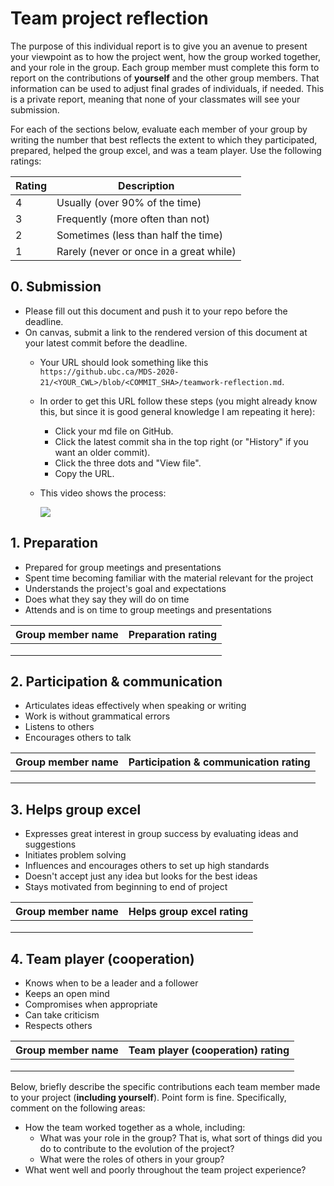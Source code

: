 # Team project reflection

The purpose of this individual report
is to give you an avenue to present your viewpoint
as to how the project went,
how the group worked together,
and your role in the group.
Each group member must complete this form
to report on the contributions of **yourself** and the other group members.
That information can be used to adjust final grades of individuals,
if needed.
This is a private report,
meaning that none of your classmates will see your submission.

For each of the sections below,
evaluate each member of your group by writing the number
that best reflects the extent to which they participated,
prepared, helped the group excel, and was a team player.
Use the following ratings:

| Rating | Description                             |
|--------|-----------------------------------------|
| 4      | Usually (over 90% of the time)          |
| 3      | Frequently (more often than not)        |
| 2      | Sometimes (less than half the time)     |
| 1      | Rarely (never or once in a great while) |

## 0. Submission

- Please fill out this document and push it to your repo before the deadline.
- On canvas, submit a link to the rendered version of this document at your latest commit before the deadline.
    - Your URL should look something like this `https://github.ubc.ca/MDS-2020-21/<YOUR_CWL>/blob/<COMMIT_SHA>/teamwork-reflection.md`.
    - In order to get this URL follow these steps (you might already know this, but since it is good general knowledge I am repeating it here):
        - Click your md file on GitHub.
        - Click the latest commit sha in the top right (or "History" if you want an older commit).
        - Click the three dots and "View file".
        - Copy the URL.
    - This video shows the process:

        ![](https://media.github.ubc.ca/user/1751/files/bb762480-6b80-11eb-94df-9d5178a45b9a)

## 1. Preparation

- Prepared for group meetings and presentations
- Spent time becoming familiar with the material relevant for the project
- Understands the project's goal and expectations
- Does what they say they will do on time
- Attends and is on time to group meetings and presentations

| Group member name | Preparation rating |
|-------------------|--------------------|
|                   |                    |
|                   |                    |
|                   |                    |

## 2. Participation & communication

- Articulates ideas effectively when speaking or writing
- Work is without grammatical errors
- Listens to others
- Encourages others to talk

| Group member name | Participation & communication rating |
|-------------------|--------------------------------------|
|                   |                                      |
|                   |                                      |
|                   |                                      |

## 3. Helps group excel

- Expresses great interest in group success by evaluating ideas and suggestions
- Initiates problem solving
- Influences and encourages others to set up high standards
- Doesn't accept just any idea but looks for the best ideas
- Stays motivated from beginning to end of project

| Group member name | Helps group excel rating |
|-------------------|--------------------------|
|                   |                          |
|                   |                          |
|                   |                          |

## 4. Team player (cooperation)

- Knows when to be a leader and a follower
- Keeps an open mind
- Compromises when appropriate
- Can take criticism
- Respects others

| Group member name | Team player (cooperation) rating |
|-------------------|----------------------------------|
|                   |                                  |
|                   |                                  |
|                   |                                  |

Below,
briefly describe the specific contributions each team member
made to your project (**including yourself**).
Point form is fine.
Specifically,
comment on the following areas:

- How the team worked together as a whole, including:
    - What was your role in the group?
      That is, what sort of things did you do to contribute to the evolution of the project?
    - What were the roles of others in your group?
- What went well and poorly throughout the team project experience?
